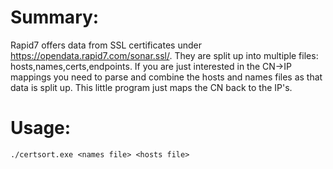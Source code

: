 # Summary:
Rapid7 offers data from SSL certificates under https://opendata.rapid7.com/sonar.ssl/. They are split up into multiple files: hosts,names,certs,endpoints.
If you are just interested in the CN->IP mappings you need to parse and combine the hosts and names files as that data is split up. This little program just maps the CN back to the IP's.

# Usage:
```
./certsort.exe <names file> <hosts file>
```